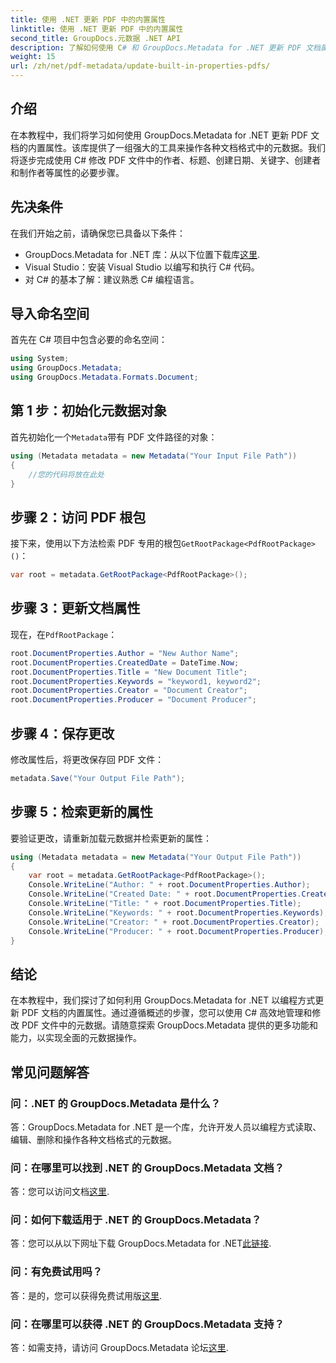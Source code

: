 ```yaml
---
title: 使用 .NET 更新 PDF 中的内置属性
linktitle: 使用 .NET 更新 PDF 中的内置属性
second_title: GroupDocs.元数据 .NET API
description: 了解如何使用 C# 和 GroupDocs.Metadata for .NET 更新 PDF 文档属性。以编程方式修改作者、标题、关键字等。
weight: 15
url: /zh/net/pdf-metadata/update-built-in-properties-pdfs/
---
```

## 介绍
在本教程中，我们将学习如何使用 GroupDocs.Metadata for .NET 更新 PDF 文档的内置属性。该库提供了一组强大的工具来操作各种文档格式中的元数据。我们将逐步完成使用 C# 修改 PDF 文件中的作者、标题、创建日期、关键字、创建者和制作者等属性的必要步骤。
## 先决条件
在我们开始之前，请确保您已具备以下条件：
-  GroupDocs.Metadata for .NET 库：从以下位置下载库[这里](https://releases.groupdocs.com/metadata/net/).
- Visual Studio：安装 Visual Studio 以编写和执行 C# 代码。
- 对 C# 的基本了解：建议熟悉 C# 编程语言。

## 导入命名空间
首先在 C# 项目中包含必要的命名空间：
```csharp
using System;
using GroupDocs.Metadata;
using GroupDocs.Metadata.Formats.Document;
```
## 第 1 步：初始化元数据对象
首先初始化一个`Metadata`带有 PDF 文件路径的对象：
```csharp
using (Metadata metadata = new Metadata("Your Input File Path"))
{
    //您的代码将放在此处
}
```
## 步骤 2：访问 PDF 根包
接下来，使用以下方法检索 PDF 专用的根包`GetRootPackage<PdfRootPackage>()`：
```csharp
var root = metadata.GetRootPackage<PdfRootPackage>();
```
## 步骤 3：更新文档属性
现在，在`PdfRootPackage`：
```csharp
root.DocumentProperties.Author = "New Author Name";
root.DocumentProperties.CreatedDate = DateTime.Now;
root.DocumentProperties.Title = "New Document Title";
root.DocumentProperties.Keywords = "keyword1, keyword2";
root.DocumentProperties.Creator = "Document Creator";
root.DocumentProperties.Producer = "Document Producer";
```
## 步骤 4：保存更改
修改属性后，将更改保存回 PDF 文件：
```csharp
metadata.Save("Your Output File Path");
```
## 步骤 5：检索更新的属性
要验证更改，请重新加载元数据并检索更新的属性：
```csharp
using (Metadata metadata = new Metadata("Your Output File Path"))
{
    var root = metadata.GetRootPackage<PdfRootPackage>();
    Console.WriteLine("Author: " + root.DocumentProperties.Author);
    Console.WriteLine("Created Date: " + root.DocumentProperties.CreatedDate);
    Console.WriteLine("Title: " + root.DocumentProperties.Title);
    Console.WriteLine("Keywords: " + root.DocumentProperties.Keywords);
    Console.WriteLine("Creator: " + root.DocumentProperties.Creator);
    Console.WriteLine("Producer: " + root.DocumentProperties.Producer);
}
```

## 结论
在本教程中，我们探讨了如何利用 GroupDocs.Metadata for .NET 以编程方式更新 PDF 文档的内置属性。通过遵循概述的步骤，您可以使用 C# 高效地管理和修改 PDF 文件中的元数据。请随意探索 GroupDocs.Metadata 提供的更多功能和能力，以实现全面的元数据操作。

## 常见问题解答
### 问：.NET 的 GroupDocs.Metadata 是什么？
答：GroupDocs.Metadata for .NET 是一个库，允许开发人员以编程方式读取、编辑、删除和操作各种文档格式的元数据。
### 问：在哪里可以找到 .NET 的 GroupDocs.Metadata 文档？
答：您可以访问文档[这里](https://tutorials.groupdocs.com/metadata/net/).
### 问：如何下载适用于 .NET 的 GroupDocs.Metadata？
答：您可以从以下网址下载 GroupDocs.Metadata for .NET[此链接](https://releases.groupdocs.com/metadata/net/).
### 问：有免费试用吗？
答：是的，您可以获得免费试用版[这里](https://releases.groupdocs.com/).
### 问：在哪里可以获得 .NET 的 GroupDocs.Metadata 支持？
答：如需支持，请访问 GroupDocs.Metadata 论坛[这里](https://forum.groupdocs.com/c/metadata/14).